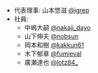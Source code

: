 - 代表理事: 山本悠滋 [@igrep](https://twitter.com/igrep)
- 社員:
    - 中嶋大嗣 [@nakaji\_dayo](https://twitter.com/nakaji_dayo/)
    - 山下伸夫 [@nobsun](https://twitter.com/nobsun)
    - 岡本和樹 [@kakkun61](https://haskell-jp.slack.com/team/U4L0B71L1)
    - 木下郁章 [@fumieval](https://twitter.com/fumieval)
    - 廣瀬達也 [@lotz84\_](https://twitter.com/lotz84_)
